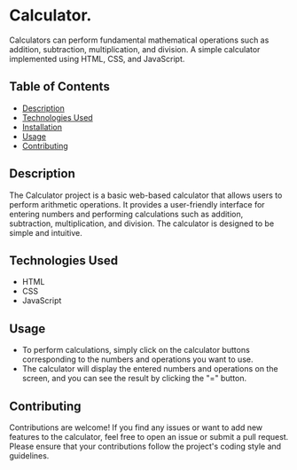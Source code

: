 # Calculator.
Calculators can perform fundamental mathematical operations such as addition, subtraction, multiplication, and division.
A simple calculator implemented using HTML, CSS, and JavaScript.

## Table of Contents
- [Description](#description)
- [Technologies Used](#technologies-used)
- [Installation](#installation)
- [Usage](#usage)
- [Contributing](#contributing)


## Description

The Calculator project is a basic web-based calculator that allows users to perform arithmetic operations. It provides a user-friendly interface for entering numbers and performing calculations such as addition, subtraction, multiplication, and division. The calculator is designed to be simple and intuitive.

## Technologies Used

- HTML
- CSS
- JavaScript
## Usage

- To perform calculations, simply click on the calculator buttons corresponding to the numbers and operations you want to use.
- The calculator will display the entered numbers and operations on the screen, and you can see the result by clicking the "=" button.
## Contributing

Contributions are welcome! If you find any issues or want to add new features to the calculator, feel free to open an issue or submit a pull request. Please ensure that your contributions follow the project's coding style and guidelines.

